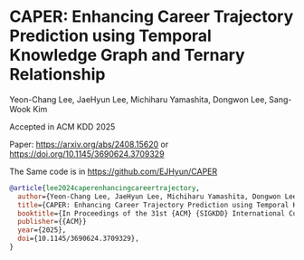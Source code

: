 # CAPER: Enhancing Career Trajectory Prediction using Temporal Knowledge Graph and Ternary Relationship

Yeon-Chang Lee, JaeHyun Lee, Michiharu Yamashita, Dongwon Lee, Sang-Wook Kim

Accepted in ACM KDD 2025

Paper: https://arxiv.org/abs/2408.15620 or https://doi.org/10.1145/3690624.3709329

The Same code is in https://github.com/EJHyun/CAPER

```bibtex
@article{lee2024caperenhancingcareertrajectory,
  author={Yeon-Chang Lee, JaeHyun Lee, Michiharu Yamashita, Dongwon Lee and Sang-Wook Kim},
  title={CAPER: Enhancing Career Trajectory Prediction using Temporal Knowledge Graph and Ternary Relationship},
  booktitle={In Proceedings of the 31st {ACM} {SIGKDD} International Conference on Knowledge Discovery and Data Mining, Toronto, Ontario, Canada, August 3-7, 2025},
  publisher={{ACM}}
  year={2025},
  doi={10.1145/3690624.3709329},
}
